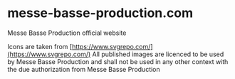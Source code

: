 # messe-basse-production.com

Messe Basse Production official website

Icons are taken from [https://www.svgrepo.com/](https://www.svgrepo.com/)
All published images are licenced to be used by Messe Basse Production and shall not be used in any other context with the due authorization from Messe Basse Production

